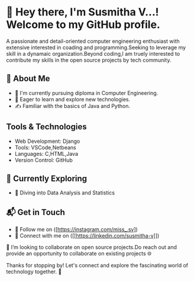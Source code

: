 # 👋 Hey there, I'm Susmitha V...! Welcome to my GitHub profile. 

A passionate and detail-oriented computer engineering enthusiast with extensive interested in coading and programming.Seeking to leverage my skill in a dynamaic organization.Beyond coding,I am truely interested to contribute my skills in the open source projects by tech community.


## 🚀 About Me

- 🔭 I'm currently pursuing diploma in Computer Engineering.
- 📝 Eager to learn and explore new technologies.
- ✍️ Familiar with the basics of Java and Python.

## Tools & Technologies
- Web Development: Django
- Tools: VSCode,Netbeans
- Languages: C,HTML,Java
- Version Control: GitHub
  
## 🌱 Currently Exploring
- 🚀 Diving into Data Analysis and Statistics

## 📬 Get in Touch

- 📌 Follow me on ([https://instagram.com/miss_.sv])
- 📍 Connect with me on ([[https://linkedin.com/susmitha-v]])


👯 I’m looking to collaborate on open source projects.Do reach out and provide an opportunity to collaborate on existing projects 🌐 


Thanks for stopping by! Let's connect and explore the fascinating world of technology together. 🚀
